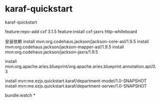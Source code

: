 # karaf-quickstart
karaf-quickstart


feature:repo-add cxf 3.1.5
feature:install cxf-jaxrs http-whiteboard

安装依赖
install mvn:org.codehaus.jackson/jackson-core-asl/1.9.5
install mvn:org.codehaus.jackson/jackson-mapper-asl/1.9.5
install mvn:org.codehaus.jackson/jackson-jaxrs/1.9.5

install mvn:org.apache.aries.blueprint/org.apache.aries.blueprint.annotation.api/0.3


install mvn:me.ezjs.quickstart.karaf/department-model/1.0-SNAPSHOT
install mvn:me.ezjs.quickstart.karaf/department-server/1.0-SNAPSHOT


bundle:watch *